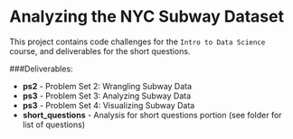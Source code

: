 # Analyzing the NYC Subway Dataset

This project contains code challenges for the `Intro to Data Science` course, and deliverables for the short questions.

###Deliverables:
- **ps2** - Problem Set 2: Wrangling Subway Data
- **ps3** - Problem Set 3: Analyzing Subway Data
- **ps3** - Problem Set 4: Visualizing Subway Data
- **short_questions** - Analysis for short questions portion (see folder for list of questions)